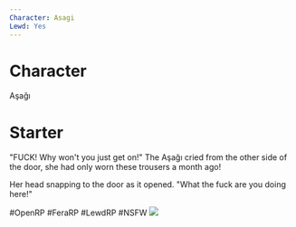 ```yaml
---
Character: Asagi
Lewd: Yes
---
```

# Character
Aşağı

# Starter
"FUCK! Why won't you just get on!" The Aşağı cried from the other side of the door, she had only worn these trousers a month ago! 

Her head snapping to the door as it opened. "What the fuck are you doing here!"

#OpenRP #FeraRP #LewdRP  #NSFW
![](ELUUaYcWsAAnxQF.jpg)